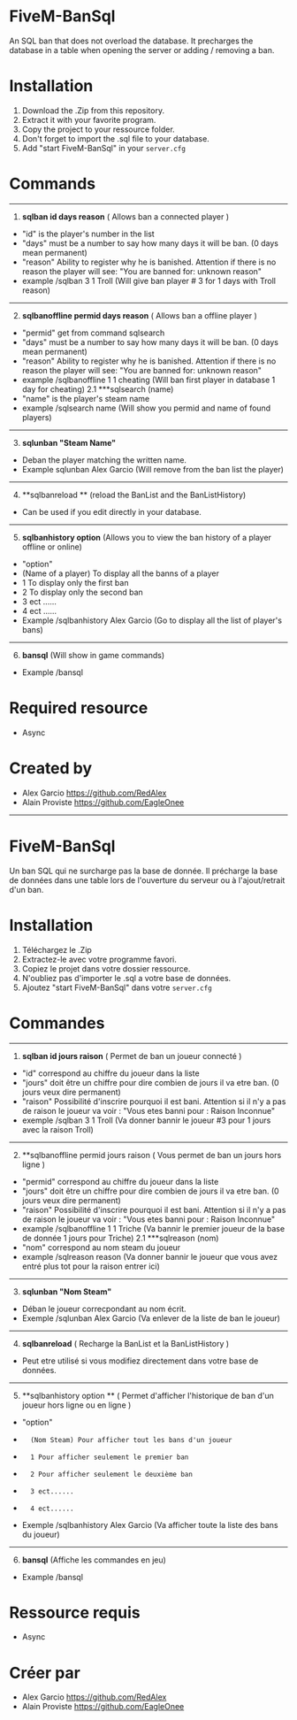 
# FiveM-BanSql

An SQL ban that does not overload the database.
It precharges the database in a table when opening the server or adding / removing a ban.

# Installation
1. Download the .Zip from this repository.
2. Extract it with your favorite program.
3. Copy the project to your ressource folder.
4. Don't forget to import the .sql file to your database.
5. Add "start FiveM-BanSql" in your `server.cfg`

# Commands
___
1. **sqlban id days reason** (	Allows ban a connected player	)
 - "id" is the player's number in the list
 - "days" must be a number to say how many days it will be ban. (0 days mean permanent)
 - "reason" Ability to register why he is banished. Attention if there is no reason the player will see: "You are banned for: unknown reason"
 - example /sqlban 3 1 Troll (Will give ban player # 3 for 1 days with Troll reason)
___

2. **sqlbanoffline permid days reason** (	   Allows ban a offline player	  )
 - "permid" get from command sqlsearch
 - "days" must be a number to say how many days it will be ban. (0 days mean permanent)
 - "reason" Ability to register why he is banished. Attention if there is no reason the player will see: "You are banned for: unknown reason"
 - example /sqlbanoffline 1 1 cheating (Will ban first player in database 1 day for cheating)
2.1 ***sqlsearch (name)
 - "name" is the player's steam name
 - example /sqlsearch name (Will show you permid and name of found players)
___

3. **sqlunban "Steam Name"**
 - Deban the player matching the written name.
 - Example sqlunban Alex Garcio (Will remove from the ban list the player)
___

4. **sqlbanreload ** (reload the BanList and the BanListHistory)
  - Can be used if you edit directly in your database.
___

5. **sqlbanhistory option** (Allows you to view the ban history of a player offline or online)
- "option"
- (Name of a player) To display all the banns of a player
- 1 To display only the first ban
- 2 To display only the second ban
- 3 ect ......
- 4 ect ......
- Example /sqlbanhistory Alex Garcio (Go to display all the list of player's bans)
___

6. **bansql** (Will show in game commands)
- Example /bansql


# Required resource
- Async


# Created by
- Alex Garcio https://github.com/RedAlex
- Alain Proviste https://github.com/EagleOnee


___
# FiveM-BanSql

Un ban SQL qui ne surcharge pas la base de donnée.
Il précharge la base de données dans une table lors de l'ouverture du serveur ou à l'ajout/retrait d'un ban.

# Installation
1. Téléchargez le .Zip
2. Extractez-le avec votre programme favori.
3. Copiez le projet dans votre dossier ressource.
4. N'oubliez pas d'importer le .sql a votre base de données.
5. Ajoutez "start FiveM-BanSql" dans votre `server.cfg`


# Commandes
___
1. **sqlban id jours raison** (  Permet de ban un joueur connecté 	)
 -  "id" correspond au chiffre du joueur dans la liste
 -  "jours" doit être un chiffre pour dire combien de jours il va etre ban. (0 jours veux dire permanent)
 -  "raison" Possibilité d'inscrire pourquoi il est bani. Attention si il n'y a pas de raison le joueur va voir : "Vous etes banni pour : Raison Inconnue"
 -  exemple /sqlban 3 1 Troll (Va donner bannir le joueur #3 pour 1 jours avec la raison Troll)
___

2. **sqlbanoffline permid jours raison (	   Vous permet de ban un jours hors ligne	)
 -  "permid" correspond au chiffre du joueur dans la liste
 -  "jours" doit être un chiffre pour dire combien de jours il va etre ban. (0 jours veux dire permanent)
 -  "raison" Possibilité d'inscrire pourquoi il est bani. Attention si il n'y a pas de raison le joueur va voir : "Vous etes banni pour : Raison Inconnue"
 - example /sqlbanoffline 1 1 Triche (Va bannir le premier joueur de la base de donnée 1 jours pour Triche)
2.1 ***sqlreason (nom)
 -  "nom" correspond au nom steam du joueur
 - example /sqlreason reason (Va donner bannir le joueur que vous avez entré plus tot pour la raison entrer ici)
___

3. **sqlunban "Nom Steam"**
 - Déban le joueur correcpondant au nom écrit.
 - Exemple /sqlunban Alex Garcio (Va enlever de la liste de ban le joueur)
___

4. **sqlbanreload** (   Recharge la BanList et la BanListHistory   )
  - Peut etre utilisé si vous modifiez directement dans votre base de données.
___

5. **sqlbanhistory option ** (	 Permet d'afficher l'historique de ban d'un joueur hors ligne ou en ligne	)
-   "option" 
-		(Nom Steam) Pour afficher tout les bans d'un joueur
-		1 Pour afficher seulement le premier ban
-		2 Pour afficher seulement le deuxième ban
-		3 ect......
-		4 ect......
-   Exemple /sqlbanhistory Alex Garcio (Va afficher toute la liste des bans du joueur)
___

6. **bansql** (Affiche les commandes en jeu)
- Example /bansql


# Ressource requis
- Async


# Créer par
- Alex Garcio https://github.com/RedAlex
- Alain Proviste https://github.com/EagleOnee
